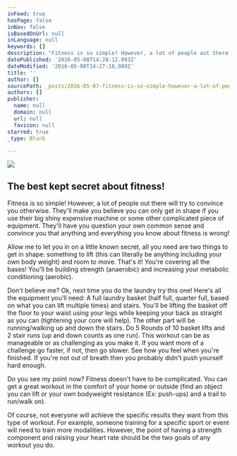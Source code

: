 ```yaml
---
inFeed: true
hasPage: false
inNav: false
isBasedOnUrl: null
inLanguage: null
keywords: []
description: "Fitness is so simple! However, a lot of people out there will try to convince you otherwise. They'll make you believe you can only get in shape if you use their big shiny expensive machine or some other complicated piece of equipment. They'll have you question your own common sense and convince you that anything and everything you know about fitness is wrong!"
datePublished: '2016-05-08T14:28:12.093Z'
dateModified: '2016-05-08T14:27:18.989Z'
title: ''
author: []
sourcePath: _posts/2016-05-07-fitness-is-so-simple-however-a-lot-of-people-out-there-wil.md
authors: []
publisher:
  name: null
  domain: null
  url: null
  favicon: null
starred: true
_type: Blurb

---
```

![](https://the-grid-user-content.s3-us-west-2.amazonaws.com/2cea8ced-34b0-4a25-ac2f-75534b073af8.jpg)

## The best kept secret about fitness!

Fitness is so simple! However, a lot of people out there will try to convince you otherwise. They'll make you believe you can only get in shape if you use their big shiny expensive machine or some other complicated piece of equipment. They'll have you question your own common sense and convince you that anything and everything you know about fitness is wrong!

Allow me to let you in on a little known secret, all you need are two things to get in shape: something to lift (this can literally be anything including your own body weight) and room to move. That's it! You're covering all the bases! You'll be building strength (anaerobic) and increasing your metabolic conditioning (aerobic). 

Don't believe me? Ok, next time you do the laundry try this one! Here's all the equipment you'll need: A full laundry basket (half full, quarter full, based on what you can lift multiple times) and stairs. You'll be lifting the basket off the floor to your waist using your legs while keeping your back as straight as you can (tightening your core will help). The other part will be running/walking up and down the stairs. Do 5 Rounds of 10 basket lifts and 2 stair runs (up and down counts as one run). This workout can be as manageable or as challenging as you make it. If you want more of a challenge go faster, if not, then go slower. See how you feel when you're finished. If you're not out of breath then you probably didn't push yourself hard enough. 

Do you see my point now? Fitness doesn't have to be complicated. You can get a great workout in the comfort of your home or outside (find an object you can lift or your own bodyweight resistance (Ex: push-ups) and a trail to run/walk on).

Of course, not everyone will achieve the specific results they want from this type of workout. For example, someone training for a specific sport or event will need to train more modalities. However, the point of having a strength component and raising your heart rate should be the two goals of any workout you do.